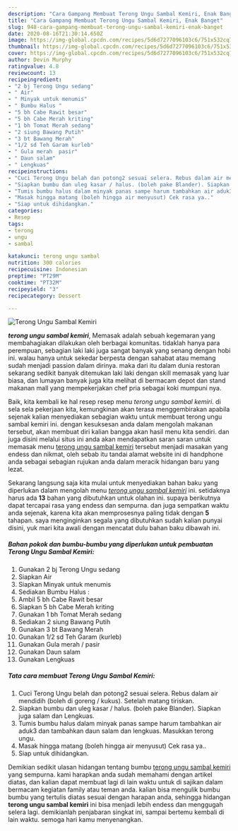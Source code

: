 ```yaml
---
description: "Cara Gampang Membuat Terong Ungu Sambal Kemiri, Enak Banget"
title: "Cara Gampang Membuat Terong Ungu Sambal Kemiri, Enak Banget"
slug: 948-cara-gampang-membuat-terong-ungu-sambal-kemiri-enak-banget
date: 2020-08-16T21:30:14.650Z
image: https://img-global.cpcdn.com/recipes/5d6d7277096103c6/751x532cq70/terong-ungu-sambal-kemiri-foto-resep-utama.jpg
thumbnail: https://img-global.cpcdn.com/recipes/5d6d7277096103c6/751x532cq70/terong-ungu-sambal-kemiri-foto-resep-utama.jpg
cover: https://img-global.cpcdn.com/recipes/5d6d7277096103c6/751x532cq70/terong-ungu-sambal-kemiri-foto-resep-utama.jpg
author: Devin Murphy
ratingvalue: 4.8
reviewcount: 13
recipeingredient:
- "2 bj Terong Ungu sedang"
- " Air"
- " Minyak untuk menumis"
- " Bumbu Halus "
- "5 bh Cabe Rawit besar"
- "5 bh Cabe Merah kriting"
- "1 bh Tomat Merah sedang"
- "2 siung Bawang Putih"
- "3 bt Bawang Merah"
- "1/2 sd Teh Garam kurleb"
- " Gula merah  pasir"
- " Daun salam"
- " Lengkuas"
recipeinstructions:
- "Cuci Terong Ungu belah dan potong2 sesuai selera. Rebus dalam air mendidih (boleh di goreng / kukus). Setelah matang tiriskan."
- "Siapkan bumbu dan uleg kasar / halus. (boleh pake Blander). Siapkan juga salam dan Lengkuas."
- "Tumis bumbu halus dalam minyak panas sampe harum tambahkan air aduk3 dan tambahkan daun salam dan lengkuas. Masukkan terong ungu."
- "Masak hingga matang (boleh hingga air menyusut) Cek rasa ya.."
- "Siap untuk dihidangkan."
categories:
- Resep
tags:
- terong
- ungu
- sambal

katakunci: terong ungu sambal 
nutrition: 300 calories
recipecuisine: Indonesian
preptime: "PT29M"
cooktime: "PT32M"
recipeyield: "3"
recipecategory: Dessert

---
```



![Terong Ungu Sambal Kemiri](https://img-global.cpcdn.com/recipes/5d6d7277096103c6/751x532cq70/terong-ungu-sambal-kemiri-foto-resep-utama.jpg)

<b><i>terong ungu sambal kemiri</i></b>, Memasak adalah sebuah kegemaran yang membahagiakan dilakukan oleh berbagai komunitas. tidaklah hanya para perempuan, sebagian laki laki juga sangat banyak yang senang dengan hobi ini. walau hanya untuk sekedar berpesta dengan sahabat atau memang sudah menjadi passion dalam dirinya. maka dari itu dalam dunia restoran sekarang sedikit banyak ditemukan laki laki dengan skill memasak yang luar biasa, dan lumayan banyak juga kita melihat di bermacam depot dan stand makanan mall yang mempekerjakan chef pria sebagai koki mumpuni nya.



Baik, kita kembali ke hal resep resep menu <i>terong ungu sambal kemiri</i>. di sela sela pekerjaan kita, kemungkinan akan terasa menggembirakan apabila sejenak kalian menyediakan sebagian waktu untuk membuat terong ungu sambal kemiri ini. dengan kesuksesan anda dalam mengolah makanan tersebut, akan membuat diri kalian bangga akan hasil menu kita sendiri. dan juga disini melalui situs ini anda akan mendapatkan saran saran untuk memasak menu <u>terong ungu sambal kemiri</u> tersebut menjadi masakan yang endess dan nikmat, oleh sebab itu tandai alamat website ini di handphone anda sebagai sebagian rujukan anda dalam meracik hidangan baru yang lezat.


Sekarang langsung saja kita mulai untuk menyediakan bahan baku yang diperlukan dalam mengolah menu <u><i>terong ungu sambal kemiri</i></u> ini. setidaknya harus ada <b>13</b> bahan yang dibutuhkan untuk olahan ini. supaya berikutnya dapat tercapai rasa yang endess dan sempurna. dan juga sempatkan waktu anda sejenak, karena kita akan memprosesnya paling tidak dengan <b>5</b> tahapan. saya menginginkan segala yang dibutuhkan sudah kalian punyai disini, yuk mari kita awali dengan mencatat dulu bahan baku dibawah ini.

<!--inarticleads1-->

##### Bahan pokok dan bumbu-bumbu yang diperlukan untuk pembuatan Terong Ungu Sambal Kemiri:

1. Gunakan 2 bj Terong Ungu sedang
1. Siapkan  Air
1. Siapkan  Minyak untuk menumis
1. Sediakan  Bumbu Halus :
1. Ambil 5 bh Cabe Rawit besar
1. Siapkan 5 bh Cabe Merah kriting
1. Gunakan 1 bh Tomat Merah sedang
1. Sediakan 2 siung Bawang Putih
1. Gunakan 3 bt Bawang Merah
1. Gunakan 1/2 sd Teh Garam (kurleb)
1. Gunakan  Gula merah / pasir
1. Gunakan  Daun salam
1. Gunakan  Lengkuas




<!--inarticleads2-->

##### Tata cara membuat Terong Ungu Sambal Kemiri:

1. Cuci Terong Ungu belah dan potong2 sesuai selera. Rebus dalam air mendidih (boleh di goreng / kukus). Setelah matang tiriskan.
1. Siapkan bumbu dan uleg kasar / halus. (boleh pake Blander). Siapkan juga salam dan Lengkuas.
1. Tumis bumbu halus dalam minyak panas sampe harum tambahkan air aduk3 dan tambahkan daun salam dan lengkuas. Masukkan terong ungu.
1. Masak hingga matang (boleh hingga air menyusut) Cek rasa ya..
1. Siap untuk dihidangkan.




Demikian sedikit ulasan hidangan tentang bumbu <u>terong ungu sambal kemiri</u> yang sempurna. kami harapkan anda sudah memahami dengan artikel diatas, dan kalian dapat membuat lagi di lain waktu untuk di sajikan dalam bermacam kegiatan family atau teman anda. kalian bisa mengulik bumbu bumbu yang tertulis diatas sesuai dengan harapan anda, sehingga hidangan <b>terong ungu sambal kemiri</b> ini bisa menjadi lebih endess dan menggugah selera lagi. demikianlah penjabaran singkat ini, sampai bertemu kembali di lain waktu. semoga hari kamu menyenangkan.
